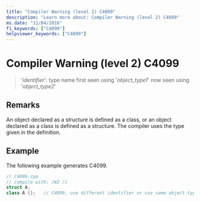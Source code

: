 ```yaml
---
title: "Compiler Warning (level 2) C4099"
description: "Learn more about: Compiler Warning (level 2) C4099"
ms.date: "11/04/2016"
f1_keywords: ["C4099"]
helpviewer_keywords: ["C4099"]
---
```

# Compiler Warning (level 2) C4099

> '*identifier*': type name first seen using '*object_type1*' now seen using '*object_type2*'

## Remarks

An object declared as a structure is defined as a class, or an object declared as a class is defined as a structure. The compiler uses the type given in the definition.

## Example

The following example generates C4099.

```cpp
// C4099.cpp
// compile with: /W2 /c
struct A;
class A {};   // C4099, use different identifier or use same object type
```
